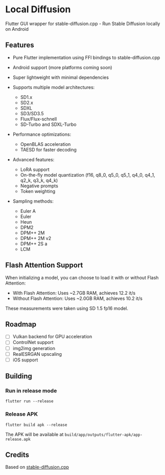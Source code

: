 # Local Diffusion

Flutter GUI wrapper for stable-diffusion.cpp - Run Stable Diffusion locally on Android

## Features

- Pure Flutter implementation using FFI bindings to stable-diffusion.cpp
- Android support (more platforms coming soon)
- Super lightweight with minimal dependencies
- Supports multiple model architectures:
    - SD1.x
    - SD2.x
    - SDXL
    - SD3/SD3.5
    - Flux/Flux-schnell
    - SD-Turbo and SDXL-Turbo

- Performance optimizations:
    - OpenBLAS acceleration
    - TAESD for faster decoding

- Advanced features:
    - LoRA support
    - On-the-fly model quantization (f16, q8_0, q5_0, q5_1, q4_0, q4_1, q2_k, q3_k, q4_k)
    - Negative prompts
    - Token weighting

- Sampling methods:
    - Euler A
    - Euler
    - Heun
    - DPM2
    - DPM++ 2M
    - DPM++ 2M v2
    - DPM++ 2S a
    - LCM

## Flash Attention Support

When initializing a model, you can choose to load it with or without Flash Attention:
- With Flash Attention: Uses ~2.7GB RAM, achieves 12.2 it/s
- Without Flash Attention: Uses ~2.0GB RAM, achieves 10.2 it/s

These measurements were taken using SD 1.5 fp16 model.

## Roadmap

- [ ] Vulkan backend for GPU acceleration
- [ ] ControlNet support
- [ ] img2img generation
- [ ] RealESRGAN upscaling
- [ ] iOS support

## Building

### Run in release mode
`flutter run --release`

### Release APK

`flutter build apk --release`

The APK will be available at `build/app/outputs/flutter-apk/app-release.apk`

## Credits

Based on [stable-diffusion.cpp](https://github.com/leejet/stable-diffusion.cpp)
